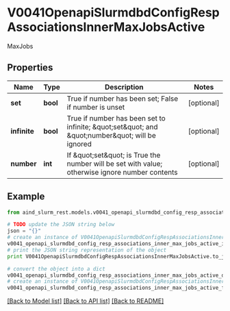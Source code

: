 # V0041OpenapiSlurmdbdConfigRespAssociationsInnerMaxJobsActive

MaxJobs

## Properties

Name | Type | Description | Notes
------------ | ------------- | ------------- | -------------
**set** | **bool** | True if number has been set; False if number is unset | [optional] 
**infinite** | **bool** | True if number has been set to infinite; \&quot;set\&quot; and \&quot;number\&quot; will be ignored | [optional] 
**number** | **int** | If \&quot;set\&quot; is True the number will be set with value; otherwise ignore number contents | [optional] 

## Example

```python
from aind_slurm_rest.models.v0041_openapi_slurmdbd_config_resp_associations_inner_max_jobs_active import V0041OpenapiSlurmdbdConfigRespAssociationsInnerMaxJobsActive

# TODO update the JSON string below
json = "{}"
# create an instance of V0041OpenapiSlurmdbdConfigRespAssociationsInnerMaxJobsActive from a JSON string
v0041_openapi_slurmdbd_config_resp_associations_inner_max_jobs_active_instance = V0041OpenapiSlurmdbdConfigRespAssociationsInnerMaxJobsActive.from_json(json)
# print the JSON string representation of the object
print V0041OpenapiSlurmdbdConfigRespAssociationsInnerMaxJobsActive.to_json()

# convert the object into a dict
v0041_openapi_slurmdbd_config_resp_associations_inner_max_jobs_active_dict = v0041_openapi_slurmdbd_config_resp_associations_inner_max_jobs_active_instance.to_dict()
# create an instance of V0041OpenapiSlurmdbdConfigRespAssociationsInnerMaxJobsActive from a dict
v0041_openapi_slurmdbd_config_resp_associations_inner_max_jobs_active_form_dict = v0041_openapi_slurmdbd_config_resp_associations_inner_max_jobs_active.from_dict(v0041_openapi_slurmdbd_config_resp_associations_inner_max_jobs_active_dict)
```
[[Back to Model list]](../README.md#documentation-for-models) [[Back to API list]](../README.md#documentation-for-api-endpoints) [[Back to README]](../README.md)


